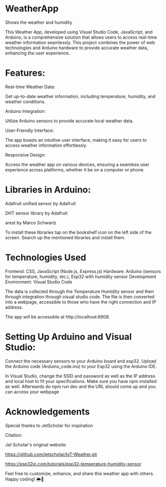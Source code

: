 # WeatherApp
 Shows the weather and humidity

This Weather App, developed using Visual Studio Code, JavaScript, and Arduino, is a comprehensive solution that allows users to access real-time weather information seamlessly. This project combines the power of web technologies and Arduino hardware to provide accurate weather data, enhancing the user experience.

# Features:

Real-time Weather Data: 

Get up-to-date weather information, including temperature, humidity, and weather conditions.

Arduino Integration: 

Utilize Arduino sensors to provide accurate local weather data.

User-Friendly Interface: 

The app boasts an intuitive user interface, making it easy for users to access weather information effortlessly.

Responsive Design: 

Access the weather app on various devices, ensuring a seamless user experience across platforms, whether it be on a computer or phone. 




# Libraries in Arduino:

Adafruit unified sensor by Adafruit

DHT sensor library by Adafruit

arest by Marco Schwartz

To install these libraries tap on the bookshelf icon on the left side of the screen. Search up the mentioned libraries and install them.

# Technologies Used
Frontend: CSS, JavaScript (Node.js, Express.js)
Hardware: Arduino (sensors for temperature, humidity, etc.), Esp32 with humidity sensor
Development Environment: Visual Studio Code

The data is collected through the Temperature Humidity sensor and then through integration through visual studio code. The file is then converted into a webpage, accessible to those who have the right connection and IP address. 

The app will be accessible at http://localhost:6908.

# Setting Up Arduino and Visual Studio:

Connect the necessary sensors to your Arduino board and esp32. 
Upload the Arduino code (Arduino_code.ino) to your Esp32 using the Arduino IDE.

In Visual Studio, change the SSID and password as well as the IP address and local host to fit your specifications. Make sure you have npm installed as well. Afterwards do npm run dev and the URL should come up and you can access your webpage

# Acknowledgements
Special thanks to JetScholar for inspiration

Citation:

Jet Scholar's original website:

https://github.com/jetscholar/IoT-Weather.git 

https://esp32io.com/tutorials/esp32-temperature-humidity-sensor





Feel free to customize, enhance, and share this weather app with others. Happy coding! 🌦️🚀
